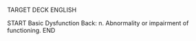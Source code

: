 TARGET DECK
ENGLISH

START
Basic
Dysfunction
Back: n. Abnormality or impairment of functioning.
END
